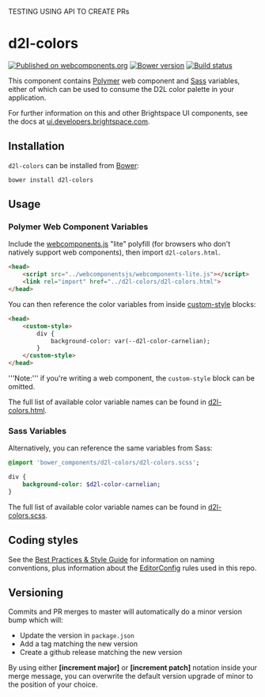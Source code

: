 TESTING USING API TO CREATE PRs


# d2l-colors
[![Published on webcomponents.org](https://img.shields.io/badge/webcomponents.org-published-blue.svg)](https://www.webcomponents.org/element/BrightspaceUI/colors)
[![Bower version][bower-image]][bower-url]
[![Build status][ci-image]][ci-url]

This component contains [Polymer](https://www.polymer-project.org/1.0/) web component and [Sass](http://sass-lang.com/) variables, either of which can be used to consume the D2L color palette in your application.

For further information on this and other Brightspace UI components, see the docs at [ui.developers.brightspace.com](http://ui.developers.brightspace.com/).

## Installation

`d2l-colors` can be installed from [Bower][bower-url]:

```shell
bower install d2l-colors
```

## Usage

### Polymer Web Component Variables

Include the [webcomponents.js](http://webcomponents.org/polyfills/) "lite" polyfill (for browsers who don't natively support web components), then import `d2l-colors.html`.

```html
<head>
	<script src="../webcomponentsjs/webcomponents-lite.js"></script>
	<link rel="import" href="../d2l-colors/d2l-colors.html">
</head>
```

You can then reference the color variables from inside [custom-style](https://www.polymer-project.org/1.0/docs/devguide/styling#custom-style) blocks:

```html
<head>
	<custom-style>
		div {
			background-color: var(--d2l-color-carnelian);
		}
	</custom-style>
</head>
```

'''Note:''' if you're writing a web component, the `custom-style` block can be omitted.

The full list of available color variable names can be found in [d2l-colors.html](https://github.com/BrightspaceUI/colors/tree/master/d2l-colors.html).

### Sass Variables

Alternatively, you can reference the same variables from Sass:

```sass
@import 'bower_components/d2l-colors/d2l-colors.scss';

div {
	background-color: $d2l-color-carnelian;
}
```

The full list of available color variable names can be found in [d2l-colors.scss](https://github.com/BrightspaceUI/colors/tree/master/d2l-colors.scss).

## Coding styles

See the [Best Practices & Style Guide](https://github.com/Brightspace/valence-ui-docs/wiki/Best-Practices-&-Style-Guide) for information on naming conventions, plus information about the [EditorConfig](http://editorconfig.org) rules used in this repo.

[bower-url]: http://bower.io/search/?q=d2l-colors
[bower-image]: https://badge.fury.io/bo/d2l-colors.svg
[ci-url]: https://travis-ci.org/BrightspaceUI/colors
[ci-image]: https://travis-ci.org/BrightspaceUI/colors.svg?branch=master

## Versioning

Commits and PR merges to master will automatically do a minor version bump which will:
* Update the version in `package.json`
* Add a tag matching the new version
* Create a github release matching the new version

By using either **[increment major]** or **[increment patch]** notation inside your merge message, you can overwrite the default version upgrade of minor to the position of your choice.
